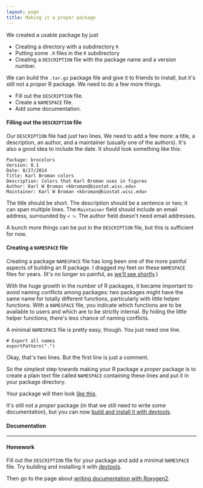 ```yaml
---
layout: page
title: Making it a proper package
---
```


We created a usable package by just

- Creating a directory with a subdirectory `R`
- Putting some `.R` files in the `R` subdirectory
- Creating a `DESCRIPTION` file with the package name and a version number.

We can build the `.tar.gz` package file and give it to friends to
install, but it's still not a _proper_ R package. We need to do a few
more things.

- Fill out the `DESCRIPTION` file.
- Create a `NAMESPACE` file.
- Add some documentation.

#### Filling out the `DESCRIPTION` file

Our `DESCRIPTION` file had just two lines. We need to add a few more:
a title, a description, an author, and a maintainer (usually one of
the authors). It's also a good idea to include the date. It should
look something like this:

```
Package: brocolors
Version: 0.1
Date: 8/27/2014
Title: Karl Broman colors
Description: Colors that Karl Broman uses in figures
Author: Karl W Broman <kbroman@biostat.wisc.edu>
Maintainer: Karl W Broman <kbroman@biostat.wisc.edu>
```

The title should be short. The description should be a sentence or
two; it can span multiple lines. The `Maintainer` field should include
an email address, surrounded by `< >`. The author field doesn't need
email addresses.

A bunch more things can be put in the `DESCRIPTION` file, but this is
sufficient for now.


#### Creating a `NAMESPACE` file

Creating a package `NAMESPACE` file has long been one of the more
painful aspects of building an R package.
I dragged my feet on these `NAMESPACE` files for years.
(It's no longer so painful, as [we'll see shortly](roxygen.html).)

With the huge growth in the number of R packages, it became important
to avoid naming conflicts among packages: two packages might have the
same name for totally different functions, particularly with little
helper functions. With a `NAMESPACE` file, you indicate which
functions are to be available to users and which are to be strictly
internal. By hiding the little helper functions, there's less chance
of naming conflicts.

A minimal `NAMESPACE` file is pretty easy, though. You just need one
line.

```
# Export all names
exportPattern(".")
```

Okay, that's two lines. But the first line is just a comment.

So the simplest step towards making your R package a _proper_ package
is to create a plain text file called `NAMESPACE`
containing these lines and put it in your package directory.

Your package will then look
[like this](https://github.com/kbroman/pkg_primer/tree/gh-pages/example/stage2).

It's still not a _proper_ package (in that we still need to write some
documentation), but you can now [build and install it with devtools](build.html).

#### Documentation


---

#### Homework

Fill out the `DESCRIPTION` file for your package and add a minimal
`NAMESPACE` file. Try building and installing it with
[devtools](https://github.com/hadley/devtools).

Then go to the page about [writing documentation with Roxygen2](docs.html).
